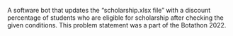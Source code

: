 A software bot that updates the “scholarship.xlsx file” with a discount percentage
of students who are eligible for scholarship after checking the given conditions.
This problem statement was a part of the Botathon 2022.
